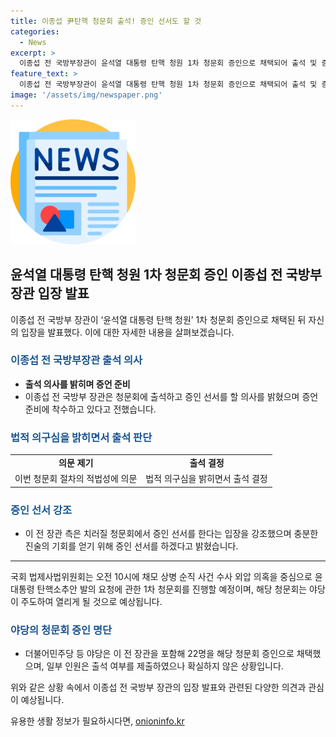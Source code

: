 ```yaml
---
title: 이종섭 尹탄핵 청문회 출석! 증인 선서도 할 것
categories:
  - News
excerpt: >
  이종섭 전 국방부장관이 윤석열 대통령 탄핵 청원 1차 청문회 증인으로 채택되어 출석 및 증인 선서를 하겠다고 밝혔다. 또한 청문회 절차의 적법성에 대한 의문을 제기하며 출석을 거부할 수 없다고 판단했다. 증인 선서를 통해 오해를 해소하고 진술의 기회를 얻기 위해 강조했다. 국회 법제사법위원회는 오전 10시에 청문회를 진행할 예정이며, 야당이 주도하는 청문회에서 이 전 대표를 포함한 22명이 증인으로 채택되었지만 일부는 출석이 불확실한 상황이다.
feature_text: >
  이종섭 전 국방부장관이 윤석열 대통령 탄핵 청원 1차 청문회 증인으로 채택되어 출석 및 증인 선서를 하겠다고 밝혔다. 또한 청문회 절차의 적법성에 대한 의문을 제기하며 출석을 거부할 수 없다고 판단했다. 증인 선서를 통해 오해를 해소하고 진술의 기회를 얻기 위해 강조했다. 국회 법제사법위원회는 오전 10시에 청문회를 진행할 예정이며, 야당이 주도하는 청문회에서 이 전 대표를 포함한 22명이 증인으로 채택되었지만 일부는 출석이 불확실한 상황이다.
image: '/assets/img/newspaper.png'
---
```


<p><img src="/assets/img/newspaper.png" alt="kimp 속보" /></p>

<h2 data-ke-size="size26">윤석열 대통령 탄핵 청원 1차 청문회 증인 이종섭 전 국방부장관 입장 발표</h2>

<p data-ke-size="size16">이종섭 전 국방부 장관이 ‘윤석열 대통령 탄핵 청원’ 1차 청문회 증인으로 채택된 뒤 자신의 입장을 발표했다. 이에 대한 자세한 내용을 살펴보겠습니다.</p>

<h3><b><span style="color: #1a5490;">이종섭 전 국방부장관 출석 의사</span></b></h3>

<ul>
  <li><b>출석 의사를 밝히며 증언 준비</b></li>
  <li>이종섭 전 국방부 장관은 청문회에 출석하고 증인 선서를 할 의사를 밝혔으며 증언 준비에 착수하고 있다고 전했습니다.</li>
</ul>

<h3><b><span style="color: #1a5490;">법적 의구심을 밝히면서 출석 판단</span></b></h3>

<table>
    <tr>
        <td style="text-align: center; height: 17px;"><b>의문 제기</b></td>
        <td style="text-align: center; height: 17px;"><b>출석 결정</b></td>
    </tr>
    <tr>
        <td style="text-align: center; height: 17px;">이번 청문회 절차의 적법성에 의문</td>
        <td style="text-align: center; height: 17px;">법적 의구심을 밝히면서 출석 결정</td>
    </tr>
</table>

<h3><b><span style="color: #1a5490;">증인 선서 강조</span></b></h3>

<ul>
  <li>이 전 장관 측은 치러질 청문회에서 증인 선서를 한다는 입장을 강조했으며 충분한 진술의 기회를 얻기 위해 증인 선서를 하겠다고 밝혔습니다.</li>
</ul>

<hr> 

<p data-ke-size="size16">국회 법제사법위원회는 오전 10시에 채모 상병 순직 사건 수사 외압 의혹을 중심으로 윤 대통령 탄핵소추안 발의 요청에 관한 1차 청문회를 진행할 예정이며, 해당 청문회는 야당이 주도하여 열리게 될 것으로 예상됩니다.</p>

<h3><b><span style="color: #1a5490;">야당의 청문회 증인 명단</span></b></h3>

<ul>
  <li>더불어민주당 등 야당은 이 전 장관을 포함해 22명을 해당 청문회 증인으로 채택했으며, 일부 인원은 출석 여부를 제출하였으나 확실하지 않은 상황입니다.</li>
</ul>

<p data-ke-size="size16">위와 같은 상황 속에서 이종섭 전 국방부 장관의 입장 발표와 관련된 다양한 의견과 관심이 예상됩니다.</p>
유용한 생활 정보가 필요하시다면, <a href="https://onioninfo.kr" rel="dofollow">onioninfo.kr</a>


